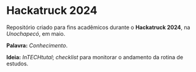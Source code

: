 # Hackatruck 2024

Repositório criado para fins acadêmicos durante o **Hackatruck 2024**, na *Unochapecó*, em maio.

**Palavra:** *Conhecimento*.

**Ideia:** *InTECHtutal*; *checklist* para monitorar o andamento da rotina de estudos.
